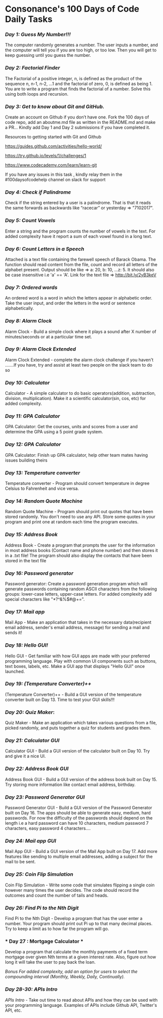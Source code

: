 # Consonance's 100 Days of Code Daily Tasks

### *Day 1: Guess My Number!!!* 

The computer randomly generates a number. The user inputs a number, and the computer will tell you if you are too high, or too low. Then you will get to keep guessing until you guess the number.


### *Day 2: Factorial Finder*

The Factorial of a positive integer, n, is defined as the product of the sequence n, n-1, n-2, ...1 and the factorial of zero, 0, is defined as being 1. You are to write a program that finds the factorial of a number. Solve this  using both loops and recursion.

### *Day 3: Get to know about Git and GitHub.*
Create an account on Github if you don’t have one.
Fork the 100 days of code repo, add an aboutme.md file as written in the README.md and make a PR...
Kindly add Day 1 and Day 2 submissions if you have completed it.

Resources to getting started with Git and Github

https://guides.github.com/activities/hello-world/

https://try.github.io/levels/1/challenges/1

https://www.codecademy.com/learn/learn-git

If you have any issues in this task , kindly relay them in the #100daysofcodehelp channel on slack for support


### *Day 4: Check if Palindrome*

Check if the string entered by a user is a palindrome. That is that it reads the same forwards as backwards like “racecar” or yesterday => "7102017".

### *Day 5: Count Vowels*

Enter a string and the program counts the number of vowels in the text. For added complexity have it report a sum of each vowel found in a long text.

### *Day 6: Count Letters in a Speech*

Attached is a text file containing the farewell speech of Barack Obama. The function should read content from the file, count and record all letters of the alphabet present. Output should be like => a: 20, b: 10, ...z: 5. It should also be case insensitive i.e 'a' == 'A'.
Link for the text file => http://bit.ly/2yB3keV

### *Day 7: Ordered words*

An ordered word is a word in which the letters appear in
alphabetic order. Take the user input, and order the letters in the word or
sentence alphabetically.

### *Day 8: Alarm Clock*

Alarm Clock - Build a simple clock where it plays a sound after X number of minutes/seconds or at a particular time set.

### *Day 9: Alarm Clock Extended*

Alarm Clock Extended - complete the alarm clock challenge if you haven't .......If you have, try and assist at least two people on the slack team to do so

### *Day 10: Calculator*

Calculator - A simple calculator to do basic operators(addition, subtraction, division, multiplication). Make it a scientific calculator(sin, cos, etc) for added complexity.

### *Day 11: GPA Calculator*

GPA Calculator: Get the courses, units and scores from a user and determine the GPA
using a 5 point grade system.

### *Day 12: GPA Calculator*

GPA Calculator: Finish up GPA calculator, help other team mates having issues building theirs

### *Day 13: Temperature converter*

Temperature converter - Program should convert temperature in degree Celsius to Fahrenheit and vice versa.

### *Day 14: Random Quote Machine*

Random Quote Machine - Program should print out quotes that have been stored randomly. You don't need to use any API. Store some quotes in your program and print one at random each time the program executes.

### *Day 15: Address Book*

Address Book - Create a program that prompts the user for the information in most address books (Contact name and phone number) and then stores it in a .txt file! The program should also display the contacts that have been stored in the text file

### *Day 16: Password generator*

Password generator: Create a password generation program which will generate passwords
containing random ASCII characters from the following groups: lower-case letters, upper-case
letters. For added complexity add special characters like "*?^&%$#@+=".

### *Day 17: Mail app*

Mail App - Make an application that takes in the necessary data(recipient email address, sender's email address, message) for sending a mail and sends it!

### *Day 18: Hello GUI!*

Hello GUI - Get familiar with how GUI apps are made with your preferred programming language. Play with common UI components such as buttons, text boxes, labels, etc. Make a GUI app that displays "Hello GUI" once launched.

### *Day 19: (Temperature Converter)++*

(Temperature Converter)++ - Build a GUI version of the temperature converter built on Day 13. Time to test your GUI skills!!!

### *Day 20: Quiz Maker*:

Quiz Maker - Make an application which takes various questions from a file, picked randomly, and puts together a quiz for students and grades them.


### *Day 21: Calculator GUI*

Calculator GUI - Build a GUI version of the calculator built on Day 10. Try and give it a nice UI.

### *Day 22: Address Book GUI*

Address Book GUI - Build a GUI version of the address book built on Day 15. Try storing more information like contact email address, birthday.

### *Day 23: Password Generator GUI*

Password Generator GUI - Build a GUI version of the Password Generator built on Day 16. The apps should be able to generate easy, medium, hard passwords. For now the difficulty of the passwords should depend on the length i.e a hard password can have 10 characters, medium password 7 characters, easy password 4 characters....

### *Day 24: Mail app GUI*

Mail App GUI - Build a GUI version of the Mail App built on Day 17. Add more features like sending to multiple email addresses, adding a subject for the mail to be sent.   

### *Day 25: Coin Flip Simulation* 

Coin Flip Simulation - Write some code that simulates flipping a single coin however many times the user decides. The code should record the outcomes and count the number of tails and heads.

### *Day 26: Find Pi to the Nth Digit*

Find Pi to the Nth Digit - Develop a program that has the user enter a number. Your program should print out Pi up to that many decimal places. Try to keep a limit as to how far the program will go.

### * Day 27 :  Mortgage Calculator *

Develop a program that calculate the monthly payments of a fixed term mortgage over given Nth terms at a given interest rate. Also, figure out how long it will take the user to pay back the loan.

*Bonus*
_For added complexity, add an option for users to select the compounding interval (Monthly, Weekly, Daily, Continually)._


### *Day 28-30: APIs Intro*

*APIs Intro* - Take out time to read about APIs and how they can be used with your programming language. Examples of APIs include Github API, Twitter's API, etc.
